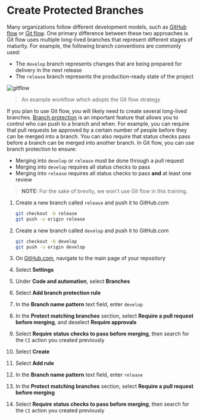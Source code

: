 # Create Protected Branches

Many organizations follow different development models, such as
[GitHub flow](https://docs.github.com/en/get-started/quickstart/github-flow) or
[Git flow](https://nvie.com/posts/a-successful-git-branching-model/). One
primary difference between these two approaches is Git flow uses multiple
long-lived branches that represent different stages of maturity. For example,
the following branch conventions are commonly used:

- The `develop` branch represents changes that are being prepared for delivery
  in the next release
- The `release` branch represents the production-ready state of the project

![gitflow](https://user-images.githubusercontent.com/38323656/102368103-1c69ed80-3f80-11eb-9353-586432ec0678.png)

> An example workflow which adopts the Git flow strategy

If you plan to use Git flow, you will likely need to create several long-lived
branches.
[Branch protection](https://docs.github.com/en/repositories/configuring-branches-and-merges-in-your-repository/defining-the-mergeability-of-pull-requests/about-protected-branches)
is an important feature that allows you to control who can push to a branch and
when. For example, you can require that pull requests be approved by a certain
number of people before they can be merged into a branch. You can also require
that status checks pass before a branch can be merged into another branch. In
Git flow, you can use branch protection to ensure:

- Merging into `develop` or `release` must be done through a pull request
- Merging into `develop` requires all status checks to pass
- Merging into `release` requires all status checks to pass **and** at least one
  review

> **NOTE:** For the sake of brevity, we won't use Git flow in this training.

1. Create a new branch called `release` and push it to GitHub.com

   ```bash
   git checkout -b release
   git push -u origin release
   ```

2. Create a new branch called `develop` and push it to GitHub.com

   ```bash
   git checkout -b develop
   git push -u origin develop
   ```

3. On [GitHub.com](https://github.com), navigate to the main page of your
   repository
4. Select **Settings**
5. Under **Code and automation**, select **Branches**
6. Select **Add branch protection rule**
7. In the **Branch name pattern** text field, enter `develop`
8. In the **Protect matching branches** section, select **Require a pull request
   before merging**, and deselect **Require approvals**
9. Select **Require status checks to pass before merging**, then search for the
   `CI` action you created previously
10. Select **Create**
11. Select **Add rule**
12. In the **Branch name pattern** text field, enter `release`
13. In the **Protect matching branches** section, select **Require a pull
    request before merging**
14. Select **Require status checks to pass before merging**, then search for the
    `CI` action you created previously
